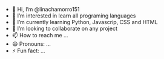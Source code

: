 - 👋 Hi, I’m @linachamorro151
- 👀 I’m interested in learn all programing languages
- 🌱 I’m currently learning Python, Javascrip, CSS and HTML
- 💞️ I’m looking to collaborate on any project
- 📫 How to reach me ...
- 😄 Pronouns: ...
- ⚡ Fun fact: ...

<!---
life151/life151 is a ✨ special ✨ repository because its `README.md` (this file) appears on your GitHub profile.
You can click the Preview link to take a look at your changes.
--->
